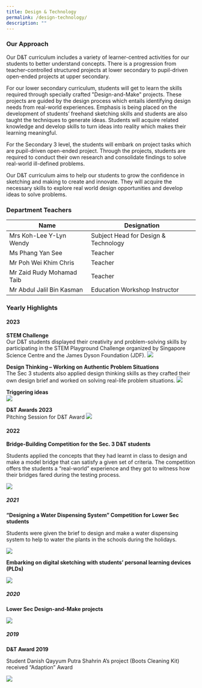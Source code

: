 ```yaml
---
title: Design & Technology
permalink: /design-technology/
description: ""
---
```

### Our Approach

Our D&amp;T curriculum includes a variety of learner-centred activities for our students to better understand concepts.  There is a progression from teacher-controlled structured projects at lower secondary to pupil-driven open-ended projects at upper secondary. 

For our lower secondary curriculum, students will get to learn the skills required through specially crafted "Design-and-Make" projects.  These projects are guided by the design process which entails identifying design needs from real-world experiences.  Emphasis is being placed on the development of students’ freehand sketching skills and students are also taught the techniques to generate ideas.  Students will acquire related knowledge and develop skills to turn ideas into reality which makes their learning meaningful.  

For the Secondary 3 level, the students will embark on project tasks which are pupil-driven open-ended project.  Through the projects, students are required to conduct their own research and consolidate findings to solve real-world ill-defined problems.

Our D&amp;T curriculum aims to help our students to grow the confidence in sketching and making to create and innovate.  They will acquire the necessary skills to explore real world design opportunities and develop ideas to solve problems.

### Department Teachers

|Name|Designation|
|---|---|
|Mrs Koh-Lee Y-Lyn Wendy|Subject Head for Design &amp; Technology|
|Ms Phang Yan See|Teacher|
|Mr Poh Wei Khim Chris|Teacher|
|Mr Zaid Rudy Mohamad Taib|Teacher|
|Mr Abdul Jalil Bin Kasman|Education Workshop Instructor|

### Yearly Highlights

#### 2023

**STEM Challenge**<br>
Our D&amp;T students displayed their creativity and problem-solving skills by participating in the STEM Playground Challenge organized by Singapore Science Centre and the James Dyson Foundation (JDF).
![](/images/Departments/D&amp;T/d&amp;t_2023_01.jpg)

**Design Thinking – Working on Authentic Problem Situations**<br>
The Sec 3 students also applied design thinking skills as they crafted their own design brief and worked on solving real-life problem situations.
![](/images/Departments/D&amp;T/d&amp;t_2023_02.jpg)

**Triggering ideas**<br>
![](/images/Departments/D&amp;T/d&amp;t_2023_03.jpg)

**D&amp;T Awards 2023**<br>
Pitching Session for D&amp;T Award
![](/images/Departments/D&amp;T/d&amp;t_2023_04.jpg)

#### 2022

**Bridge-Building Competition for the Sec. 3 D&amp;T students**

Students applied the concepts that they had learnt in class to design and make a model bridge that can satisfy a given set of criteria. The competition offers the students a “real-world” experience and they got to witness how their bridges fared during the testing process.

![](/images/DnT-01.jpg)



##### 2021

**“Designing a Water Dispensing System” Competition for Lower Sec students**

Students were given the brief to design and make a water dispensing system to help to water the plants in the schools during the holidays.

![](/images/DnT-02.jpg)

**Embarking on digital sketching with students’ personal learning devices (PLDs)**

![](/images/DnT-03.jpg)

##### 2020

**Lower Sec Design-and-Make projects**

![](/images/DnT-04.jpg)

##### 2019

**D&amp;T Award 2019**

Student Danish Qayyum Putra Shahrin A’s project (Boots Cleaning Kit) received “Adaption” Award

![](/images/DnT-05.jpg)